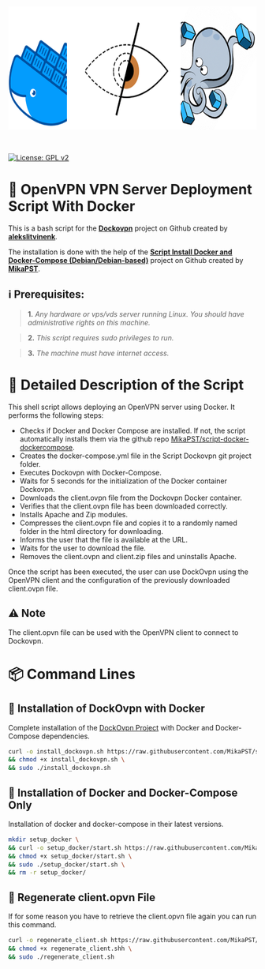 <p align=center>
<img src="https://github.com/MikaPST/script-dockovpn/blob/main/logo-script-dockovpn.png?raw=true" height="250">
</p><br>

[![License: GPL v2](https://img.shields.io/badge/License-GPL_v2-orange.svg)](https://www.gnu.org/licenses/old-licenses/gpl-2.0.en.html)

# 📜 OpenVPN VPN Server Deployment Script With Docker
This is a bash script for the **[Dockovpn](https://github.com/dockovpn/dockovpn)** project on Github created by **[alekslitvinenk](https://github.com/alekslitvinenk)**.

The installation is done with the help of the **[Script Install Docker and Docker-Compose (Debian/Debian-based)](https://github.com/MikaPST/script-docker-dockercompose)** project on Github created by **[MikaPST](https://github.com/MikaPST)**.

## ℹ️ Prerequisites:
> **1.** *Any hardware or vps/vds server running Linux. You should have administrative rights on this machine.*

> **2.** *This script requires sudo privileges to run.*

> **3.** *The machine must have internet access.*

# 🔎 Detailed Description of the Script
This shell script allows deploying an OpenVPN server using Docker. It performs the following steps:

* Checks if Docker and Docker Compose are installed. If not, the script automatically installs them via the github repo [MikaPST/script-docker-dockercompose](https://github.com/MikaPST/script-docker-dockercompose).
* Creates the docker-compose.yml file in the Script Dockovpn git project folder.
* Executes Dockovpn with Docker-Compose.
* Waits for 5 seconds for the initialization of the Docker container Dockovpn.
* Downloads the client.ovpn file from the Dockovpn Docker container.
* Verifies that the client.ovpn file has been downloaded correctly.
* Installs Apache and Zip modules.
* Compresses the client.ovpn file and copies it to a randomly named folder in the html directory for downloading.
* Informs the user that the file is available at the URL.
* Waits for the user to download the file.
* Removes the client.ovpn and client.zip files and uninstalls Apache.

Once the script has been executed, the user can use DockOvpn using the OpenVPN client and the configuration of the previously downloaded client.ovpn file.

## ⚠️ Note

The client.opvn file can be used with the OpenVPN client to connect to Dockovpn.

# 📦 Command Lines

## 🔐 Installation of DockOvpn with Docker

Complete installation of the [DockOvpn Project](https://github.com/dockovpn/dockovpn) with Docker and Docker-Compose dependencies.

```bash
curl -o install_dockovpn.sh https://raw.githubusercontent.com/MikaPST/script-dockovpn/main/scripts/install_dockovpn.sh \
&& chmod +x install_dockovpn.sh \
&& sudo ./install_dockovpn.sh
```

## 🐳 Installation of Docker and Docker-Compose Only

Installation of docker and docker-compose in their latest versions.

```bash
mkdir setup_docker \
&& curl -o setup_docker/start.sh https://raw.githubusercontent.com/MikaPST/script-docker-dockercompose/main/start.sh \
&& chmod +x setup_docker/start.sh \
&& sudo ./setup_docker/start.sh \
&& rm -r setup_docker/
```

## 🔄 Regenerate client.opvn File

If for some reason you have to retrieve the client.opvn file again you can run this command.

```bash
curl -o regenerate_client.sh https://raw.githubusercontent.com/MikaPST/script-dockovpn/main/scripts/regenerate_client.sh \
&& chmod +x regenerate_client.shh \
&& sudo ./regenerate_client.sh
```
